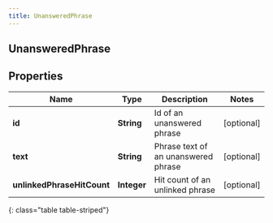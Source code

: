 ```yaml
---
title: UnansweredPhrase
---
```

## UnansweredPhrase


## Properties

| Name | Type | Description | Notes |
| ------------ | ------------- | ------------- | ------------- |
| **id** | <!----><!---->**String**<!----> | Id of an unanswered phrase |  [optional] |
| **text** | <!----><!---->**String**<!----> | Phrase text of an unanswered phrase |  [optional] |
| **unlinkedPhraseHitCount** | <!----><!---->**Integer**<!----> | Hit count of an unlinked phrase |  [optional] |
{: class="table table-striped"}



